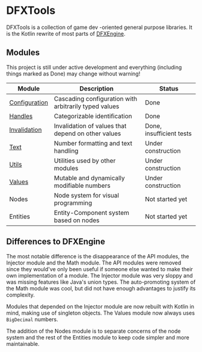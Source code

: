 # DFXTools

DFXTools is a collection of game dev -oriented general purpose libraries. It is the Kotlin rewrite of most parts of 
[DFXEngine](https://git.datafox.me/datafox/dfxengine).

## Modules

This project is still under active development and everything (including things marked as Done) may change without 
warning!

| Module                         | Description                                           | Status                   |
|--------------------------------|-------------------------------------------------------|--------------------------|
| [Configuration](configuration) | Cascading configuration with arbitrarily typed values | Done                     |
| [Handles](handles)             | Categorizable identification                          | Done                     |
| [Invalidation](invalidation)   | Invalidation of values that depend on other values    | Done, insufficient tests |
| [Text](text)                   | Number formatting and text handling                   | Under construction       |
| [Utils](utils)                 | Utilities used by other modules                       | Under construction       |
| [Values](values)               | Mutable and dynamically modifiable numbers            | Under construction       |
| Nodes                          | Node system for visual programming                    | Not started yet          |
| Entities                       | Entity-Component system based on nodes                | Not started yet          |

## Differences to DFXEngine

The most notable difference is the disappearance of the API modules, the Injector module and the Math module. The API 
modules were removed since they would've only been useful if someone else wanted to make their own implementation of a 
module. The Injector module was very sloppy and was missing features like Java's union types. The auto-promoting system
of the Math module was cool, but did not have enough advantages to justify its complexity.

Modules that depended on the Injector module are now rebuilt with Kotlin in mind, making use of singleton objects. The 
Values module now always uses `BigDecimal` numbers. 

The addition of the Nodes module is to separate concerns of the node system and the rest of the Entities module to keep 
code simpler and more maintainable.